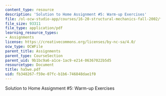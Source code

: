 ```yaml
---
content_type: resource
description: 'Solution to Home Assignment #5: Warm-up Exercises'
file: /ol-ocw-studio-app/courses/16-20-structural-mechanics-fall-2002/fb348267f59e07fcb1b6746848dae1f0_ha5we.pdf
file_size: 93311
file_type: application/pdf
learning_resource_types:
- Assignments
license: https://creativecommons.org/licenses/by-nc-sa/4.0/
ocw_type: OCWFile
parent_title: Assignments
parent_type: CourseSection
parent_uid: 9b1bc9a6-a1ce-1ac9-e214-06367022b5d5
resourcetype: Document
title: ha5we.pdf
uid: fb348267-f59e-07fc-b1b6-746848dae1f0
---
```

Solution to Home Assignment #5: Warm-up Exercises